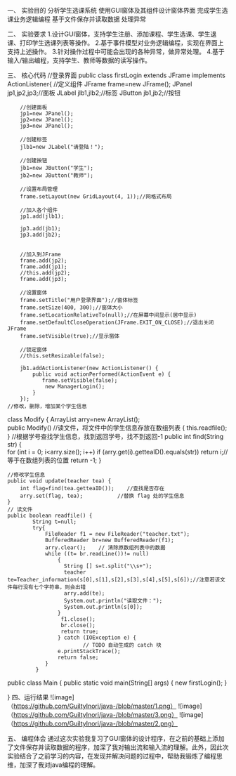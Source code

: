 一、	实验目的
分析学生选课系统
使用GUI窗体及其组件设计窗体界面
完成学生选课业务逻辑编程
基于文件保存并读取数据
处理异常

二、	实验要求
1.设计GUI窗体，支持学生注册、添加课程、学生选课、学生退课、打印学生选课列表等操作。
2.基于事件模型对业务逻辑编程，实现在界面上支持上述操作。
3.针对操作过程中可能会出现的各种异常，做异常处理。
4.基于输入/输出编程，支持学生、教师等数据的读写操作。

三、  核心代码
//登录界面
public  class firstLogin extends JFrame implements  ActionListener{
	//定义组件
	JFrame frame=new JFrame();
	JPanel jp1,jp2,jp3;//面板
	JLabel jlb1,jlb2;//标签
	JButton jb1,jb2;//按钮
	
		//创建面板
		jp1=new JPanel();
		jp2=new JPanel();
		jp3=new JPanel();
		
		//创建标签
		jlb1=new JLabel("请登陆！");
		
		//创建按钮
		jb1=new JButton("学生");
		jb2=new JButton("教师");

		//设置布局管理
		frame.setLayout(new GridLayout(4, 1));//网格式布局
		
		//加入各个组件
		jp1.add(jlb1);
			
		jp3.add(jb1);
		jp3.add(jb2);
		
		
		//加入到JFrame
		frame.add(jp2);
		frame.add(jp1);
		//this.add(jp2);
		frame.add(jp3);
		
		//设置窗体
		frame.setTitle("用户登录界面");//窗体标签
		frame.setSize(400, 300);//窗体大小
		frame.setLocationRelativeTo(null);//在屏幕中间显示(居中显示)
		frame.setDefaultCloseOperation(JFrame.EXIT_ON_CLOSE);//退出关闭JFrame
		frame.setVisible(true);//显示窗体
		
		//锁定窗体
		//this.setResizable(false);
				
		jb1.addActionListener(new ActionListener() {
			public void actionPerformed(ActionEvent e) {
			   frame.setVisible(false);
				new ManagerLogin();
			}
		});
    //修改，删除，增加某个学生信息

class Modify {
    ArrayList<teacher> arry=new ArrayList<teacher>();  			
	public Modify()           //读文件，将文件中的学生信息存放在数组列表
	{
		this.readfile();
	}
	//根据学号查找学生信息，找到返回学号，找不到返回-1
	public int find(String str) 
	{		
	    for (int i = 0; i<arry.size(); i++)
	      if (arry.get(i).getteaID().equals(str))
						return i;//等于在数组列表的位置
			return -1;
	}	
	
	//修改学生信息
	public void update(teacher tea) {
		int flag=find(tea.getteaID());    //查找是否存在
		arry.set(flag, tea);		   //替换 flag 处的学生信息
	}	
	// 读文件
	public boolean readfile() {					 
			String t=null;
			try{
				FileReader f1 = new FileReader("teacher.txt");
				BufferedReader br=new BufferedReader(f1);				
				arry.clear();    //	清除原数组列表中的数据				
				while ((t= br.readLine())!= null)
					{
					  String [] s=t.split("\\s+");				 
					  teacher te=Teacher_information(s[0],s[1],s[2],s[3],s[4],s[5],s[6]);//注意若该文件每行没有七个字符串，则会出错
					  arry.add(te);
					  System.out.println("读取文件：");
					  System.out.println(s[0]);
					}
				     f1.close();
				     br.close();				     
				     return true;
					} catch (IOException e) {
							// TODO 自动生成的 catch 块
					e.printStackTrace();
					return false;
				}	
		     }
public class Main {
	 public static void main(String[] args) {
			new firstLogin();
		    }

}
四、运行结果
![image]（https://github.com/GuiltyInori/java-/blob/master/1.png）
![image]（https://github.com/GuiltyInori/java-/blob/master/3.png）
![image]（https://github.com/GuiltyInori/java-/blob/master/2.png）

五、  编程体会
通过这次实验我复习了GUI窗体的设计程序，在之前的基础上添加了文件保存并读取数据的程序，加深了我对输出流和输入流的理解。此外，因此次实验结合了之前学习的内容，在发现并解决问题的过程中，帮助我锻炼了编程思维，加深了我对java编程的理解。
